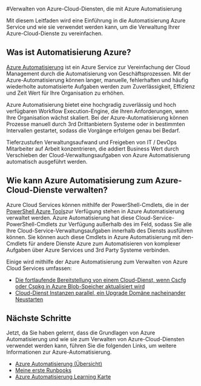<properties
    pageTitle="Verwalten von Azure-Cloud-Diensten mit Azure Automatisierung | Microsoft Azure"
    description="Erfahren Sie, wie der Dienst Azure Automatisierung zur Azure-Cloud-Dienste bei verwalten."
    services="cloud-services, automation"
    documentationCenter=""
    authors="jodoglevy"
    manager="timlt"
    editor=""/>

<tags
    ms.service="cloud-services"
    ms.workload="tbd"
    ms.tgt_pltfrm="na"
    ms.devlang="na"
    ms.topic="article"
    ms.date="06/20/2016"
    ms.author="jolevy"/>



#<a name="managing-azure-cloud-services-using-azure-automation"></a>Verwalten von Azure-Cloud-Diensten, die mit Azure Automatisierung

Mit diesem Leitfaden wird eine Einführung in die Automatisierung Azure Service und wie sie verwendet werden kann, um die Verwaltung Ihrer Azure-Cloud-Dienste zu vereinfachen.

## <a name="what-is-azure-automation"></a>Was ist Automatisierung Azure?

[Azure Automatisierung](https://azure.microsoft.com/services/automation/) ist ein Azure Service zur Vereinfachung der Cloud Management durch die Automatisierung von Geschäftsprozessen. Mit der Azure-Automatisierung können langer, manuelle, fehlerhaften und häufig wiederholte automatisierte Aufgaben werden zum Zuverlässigkeit, Effizienz und Zeit Wert für Ihre Organisation zu erhöhen.

Azure Automatisierung bietet eine hochgradig zuverlässig und hoch verfügbaren Workflow Execution-Engine, die Ihren Anforderungen, wenn Ihre Organisation wächst skaliert. Bei der Azure-Automatisierung können Prozesse manuell durch 3rd Drittanbietern Systeme oder in bestimmten Intervallen gestartet, sodass die Vorgänge erfolgen genau bei Bedarf.

Tieferzustufen Verwaltungsaufwand und Freigeben von IT / DevOps Mitarbeiter auf Arbeit konzentrieren, die addiert Business Wert durch Verschieben der Cloud-Verwaltungsaufgaben von Azure Automatisierung automatisch ausgeführt werden.


## <a name="how-can-azure-automation-help-manage-azure-cloud-services"></a>Wie kann Azure Automatisierung zum Azure-Cloud-Dienste verwalten?

Azure Cloud Services können mithilfe der PowerShell-Cmdlets, die in der [PowerShell Azure Tools](https://msdn.microsoft.com/library/azure/jj156055.aspx)zur Verfügung stehen in Azure Automatisierung verwaltet werden. Azure Automatisierung hat diese Cloud-Service-PowerShell-Cmdlets zur Verfügung außerhalb des im Feld, sodass Sie alle Ihre Cloud-Service-Verwaltungsaufgaben innerhalb des Diensts ausführen können. Sie können auch diese Cmdlets in Azure Automatisierung mit den-Cmdlets für andere Dienste Azure zum Automatisieren von komplexer Aufgaben über Azure Services und 3rd Party Systeme verbinden.

Einige wird mithilfe der Azure Automatisierung zum Verwalten von Azure Cloud Services umfassen:

- [Die fortlaufende Bereitstellung von einem Cloud-Dienst, wenn Cscfg oder Cspkg in Azure Blob-Speicher aktualisiert wird](https://gallery.technet.microsoft.com/scriptcenter/Continuous-Deployment-of-A-eeebf3a6)
- [Cloud-Dienst Instanzen parallel, ein Upgrade Domäne nacheinander Neustarten](https://gallery.technet.microsoft.com/scriptcenter/Reboot-Cloud-Service-PaaS-b337a06d)

## <a name="next-steps"></a>Nächste Schritte

Jetzt, da Sie haben gelernt, dass die Grundlagen von Azure Automatisierung und wie sie zum Verwalten von Azure-Cloud-Diensten verwendet werden kann, führen Sie die folgenden Links, um weitere Informationen zur Azure-Automatisierung.

- [Azure Automatisierung (Übersicht)](../automation/automation-intro.md)
- [Meine erste Runbooks](../automation/automation-first-runbook-graphical.md)
- [Azure Automatisierung Learning Karte](https://azure.microsoft.com/documentation/learning-paths/automation/)
 
